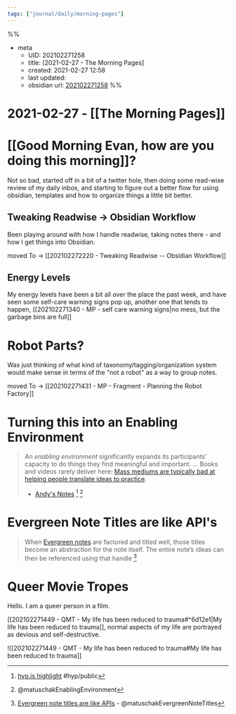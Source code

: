```yaml
---
tags: ["journal/daily/morning-pages"]
---
```

%%
- meta
	- UID: 202102271258
	- title: [2021-02-27 - The Morning Pages]
	- created: 2021-02-27 12:58
	- last updated: 
	- obsidian url:  [202102271258](obsidian://open?vault=not-a-robot&file=daily%2F202102271258%20-%202021-02-27%20-%20The%20Morning%20Pages)
%%

# 2021-02-27 - [[The Morning Pages]]

# [[Good Morning Evan, how are you doing this morning]]?

Not so bad, started off in a bit of a twitter hole, then doing some read-wise review of my daily inbox, and starting to figure out a better flow for using obsidian, templates and how to organize things a little bit better.

## Tweaking Readwise -> Obsidian Workflow

Been playing around with how I handle readwise, taking notes there - and how I get things into Obsidian. 

moved To -> [[202102272220 - Tweaking Readwise -- Obsidian Workflow]]


## Energy Levels

My energy levels have been a bit all over the place the past week, and have seen some self-care warning signs pop up, another one that tends to happen, [[202102271340 - MP - self care warning signs|no mess, but the garbage bins are full]]


# Robot Parts?

Was just thinking of what kind of taxonomy/tagging/organization system would make sense in terms of the "not a robot" as a way to group notes.

moved To -> [[202102271431 - MP - Fragment - Planning the Robot Factory]]


# Turning this into an Enabling Environment

> An _enabling environment_ significantly expands its participants’ capacity to do things they find meaningful and important.
> ...
> Books and videos rarely deliver here: [Mass mediums are typically bad at helping people translate ideas to practice](https://notes.andymatuschak.org/zu8VWFVs7gxjMN75cfo1eNDmKnUBPtCzgAM).
> - [Andy's Notes](https://notes.andymatuschak.org/z3DaBP4vN1dutjUgrk3jbEeNxScccvDCxDgXe) [^h11] [^matuschakEnablingEnvironment]

[^h11]: [hyp.is highlight](https://hyp.is/6K69pnkvEeuek8foZO1fRg/notes.andymatuschak.org/z3DaBP4vN1dutjUgrk3jbEeNxScccvDCxDgXe) #hyp/public 
[^matuschakEnablingEnvironment]: @matuschakEnablingEnvironment

# Evergreen Note Titles are like API's

> When [Evergreen notes](https://notes.andymatuschak.org/z4SDCZQeRo4xFEQ8H4qrSqd68ucpgE6LU155C) are factored and titled well, those titles become an abstraction for the note itself. The entire note’s ideas can then be referenced using that handle [^matuschakEvergreenNoteTitles]

[^matuschakEvergreenNoteTitles]:  [Evergreen note titles are like APIs](https://notes.andymatuschak.org/z3XP5GRmd9z1D2qCE7pxUvbeSVeQuMiqz9x1C) - @matuschakEvergreenNoteTitles



# Queer Movie Tropes

Hello. I am a queer person in a film. 

[[202102271449 - QMT - My life has been reduced to trauma#^6d12e1|My life has been reduced to trauma]], normal aspects of my life are portrayed as devious and self-destructive.

![[202102271449 - QMT - My life has been reduced to trauma#My life has been reduced to trauma]]